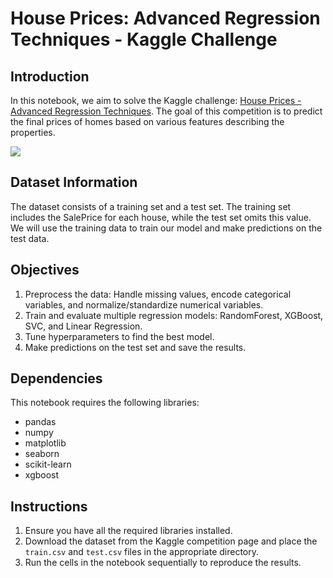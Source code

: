 # House Prices: Advanced Regression Techniques - Kaggle Challenge

## Introduction
In this notebook, we aim to solve the Kaggle challenge: [House Prices - Advanced Regression Techniques](https://www.kaggle.com/competitions/house-prices-advanced-regression-techniques/overview/evaluation). The goal of this competition is to predict the final prices of homes based on various features describing the properties.

![](https://storage.googleapis.com/kaggle-media/competitions/House%20Prices/kaggle_5407_media_housesbanner.png)

## Dataset Information
The dataset consists of a training set and a test set. The training set includes the SalePrice for each house, while the test set omits this value. We will use the training data to train our model and make predictions on the test data.

## Objectives
1. Preprocess the data: Handle missing values, encode categorical variables, and normalize/standardize numerical variables.
2. Train and evaluate multiple regression models: RandomForest, XGBoost, SVC, and Linear Regression.
3. Tune hyperparameters to find the best model.
4. Make predictions on the test set and save the results.

## Dependencies
This notebook requires the following libraries:
- pandas
- numpy
- matplotlib
- seaborn
- scikit-learn
- xgboost

## Instructions
1. Ensure you have all the required libraries installed.
2. Download the dataset from the Kaggle competition page and place the `train.csv` and `test.csv` files in the appropriate directory.
3. Run the cells in the notebook sequentially to reproduce the results.
